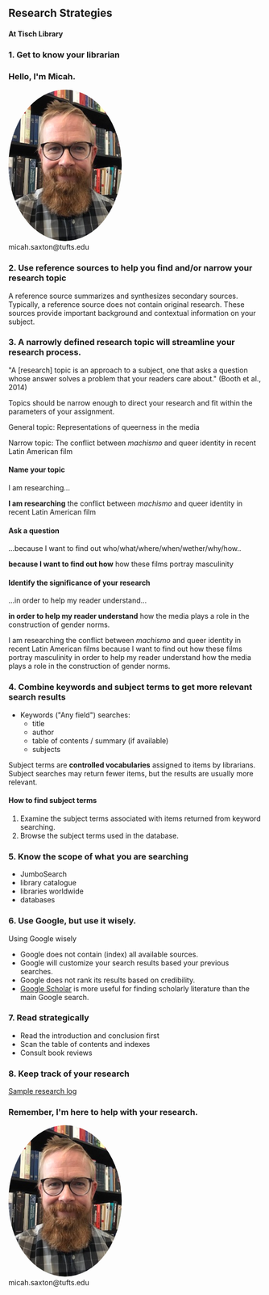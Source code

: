 ## Research Strategies
#### At Tisch Library


### 1. Get to know your librarian

### Hello, I'm Micah.
<img src="./images/saxton_profile.jpg" height=300 style="border-radius: 50%">
<br>
micah.saxton@tufts.edu


### 2. Use reference sources to help you find and/or narrow your research topic

A reference source summarizes and synthesizes secondary sources. Typically, a reference source does not contain original research. These sources provide important background and contextual information on your subject.


### 3. A narrowly defined research topic will streamline your research process.

"A [research] topic is an approach to a subject, one that asks a question whose answer solves a problem that your readers care about." (Booth et al., 2014)

Topics should be narrow enough to direct your research and fit within the parameters of your assignment.

General topic: Representations of queerness in the media

Narrow topic: The conflict between _machismo_ and queer identity in recent Latin American film

#### Name your topic
I am researching...

**I am researching** the conflict between _machismo_ and queer identity in recent Latin American film

#### Ask a question
...because I want to find out who/what/where/when/wether/why/how..

**because I want to find out how** how these films portray masculinity

#### Identify the significance of your research
...in order to help my reader understand...

**in order to help my reader understand** how the media plays a role in the construction of gender norms.

I am researching the conflict between _machismo_ and queer identity in recent Latin American films
because I want to find out how these films portray masculinity
in order to help my reader understand how the media plays a role in the construction of gender norms.


### 4. Combine keywords and subject terms to get more relevant search results

* Keywords ("Any field") searches:
    * title
    * author
    * table of contents / summary (if available)
    * subjects

Subject terms are **controlled vocabularies** assigned to items by librarians. Subject searches may return fewer items, but the results are usually more relevant.

#### How to find subject terms
1. Examine the subject terms associated with items returned from keyword searching.
2. Browse the subject terms used in the database.


### 5. Know the scope of what you are searching

* JumboSearch
* library catalogue
* libraries worldwide
* databases


### 6. Use Google, but use it wisely.

Using Google wisely
* Google does not contain (index) all available sources.
* Google will customize your search results based your previous searches.
* Google does not rank its results based on credibility.
* [Google Scholar](https://scholar.google.com/) is more useful for finding scholarly literature than the main Google search.


### 7. Read strategically

* Read the introduction and conclusion first
* Scan the table of contents and indexes
* Consult book reviews


### 8. Keep track of your research

[Sample research log](https://msaxton.notion.site/Sample-Research-Log-5d5743036c394ad184bab74eebf78acd)


### Remember, I'm here to help with your research.
<img src="./images/saxton_profile.jpg" height=300 style="border-radius: 50%">
<br>
micah.saxton@tufts.edu